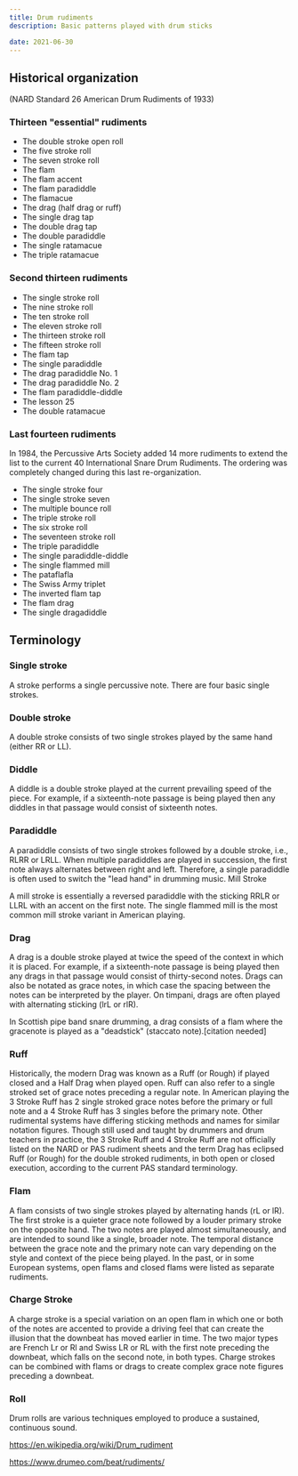 ```yaml
---
title: Drum rudiments
description: Basic patterns played with drum sticks

date: 2021-06-30
---
```


<youtube-embed video="WSC7iujjg_o" />

## Historical organization
(NARD Standard 26 American Drum Rudiments of 1933)

### Thirteen "essential" rudiments

- The double stroke open roll
- The five stroke roll
- The seven stroke roll
- The flam
- The flam accent
- The flam paradiddle
- The flamacue
- The drag (half drag or ruff)
- The single drag tap
- The double drag tap
- The double paradiddle
- The single ratamacue
- The triple ratamacue

### Second thirteen rudiments

- The single stroke roll
- The nine stroke roll
- The ten stroke roll
- The eleven stroke roll
- The thirteen stroke roll
- The fifteen stroke roll
- The flam tap
- The single paradiddle
- The drag paradiddle No. 1
- The drag paradiddle No. 2
- The flam paradiddle-diddle
- The lesson 25
- The double ratamacue

### Last fourteen rudiments

In 1984, the Percussive Arts Society added 14 more rudiments to extend the list to the current 40 International Snare Drum Rudiments. The ordering was completely changed during this last re-organization.

- The single stroke four
- The single stroke seven
- The multiple bounce roll
- The triple stroke roll
- The six stroke roll
- The seventeen stroke roll
- The triple paradiddle
- The single paradiddle-diddle
- The single flammed mill
- The pataflafla
- The Swiss Army triplet
- The inverted flam tap
- The flam drag
- The single dragadiddle

<youtube-embed video="roT6Imp7lSg" />

## Terminology
### Single stroke

A stroke performs a single percussive note. There are four basic single strokes.

### Double stroke

A double stroke consists of two single strokes played by the same hand (either RR or LL).

### Diddle

A diddle is a double stroke played at the current prevailing speed of the piece. For example, if a sixteenth-note passage is being played then any diddles in that passage would consist of sixteenth notes.

### Paradiddle

A paradiddle consists of two single strokes followed by a double stroke, i.e., RLRR or LRLL. When multiple paradiddles are played in succession, the first note always alternates between right and left. Therefore, a single paradiddle is often used to switch the "lead hand" in drumming music.
Mill Stroke

A mill stroke is essentially a reversed paradiddle with the sticking RRLR or LLRL with an accent on the first note. The single flammed mill is the most common mill stroke variant in American playing.

### Drag

A drag is a double stroke played at twice the speed of the context in which it is placed. For example, if a sixteenth-note passage is being played then any drags in that passage would consist of thirty-second notes. Drags can also be notated as grace notes, in which case the spacing between the notes can be interpreted by the player. On timpani, drags are often played with alternating sticking (lrL or rlR).

In Scottish pipe band snare drumming, a drag consists of a flam where the gracenote is played as a "deadstick" (staccato note).[citation needed]

### Ruff

Historically, the modern Drag was known as a Ruff (or Rough) if played closed and a Half Drag when played open. Ruff can also refer to a single stroked set of grace notes preceding a regular note. In American playing the 3 Stroke Ruff has 2 single stroked grace notes before the primary or full note and a 4 Stroke Ruff has 3 singles before the primary note. Other rudimental systems have differing sticking methods and names for similar notation figures. Though still used and taught by drummers and drum teachers in practice, the 3 Stroke Ruff and 4 Stroke Ruff are not officially listed on the NARD or PAS rudiment sheets and the term Drag has eclipsed Ruff (or Rough) for the double stroked rudiments, in both open or closed execution, according to the current PAS standard terminology.

### Flam

A flam consists of two single strokes played by alternating hands (rL or lR). The first stroke is a quieter grace note followed by a louder primary stroke on the opposite hand. The two notes are played almost simultaneously, and are intended to sound like a single, broader note. The temporal distance between the grace note and the primary note can vary depending on the style and context of the piece being played. In the past, or in some European systems, open flams and closed flams were listed as separate rudiments.

### Charge Stroke

A charge stroke is a special variation on an open flam in which one or both of the notes are accented to provide a driving feel that can create the illusion that the downbeat has moved earlier in time. The two major types are French  Lr or Rl and Swiss LR or RL with the first note preceding the downbeat, which falls on the second note, in both types. Charge strokes can be combined with flams or drags to create complex grace note figures preceding a downbeat.

### Roll
Drum rolls are various techniques employed to produce a sustained, continuous sound. 

https://en.wikipedia.org/wiki/Drum_rudiment

https://www.drumeo.com/beat/rudiments/
